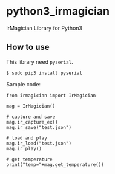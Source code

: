 # python3_irmagician

irMagician Library for Python3

## How to use

This library need `pyserial`.

```
$ sudo pip3 install pyserial
```

Sample code:

```
from irmagician import IrMagician

mag = IrMagician()

# capture and save
mag.ir_capture_ex()
mag.ir_save("test.json")

# load and play
mag.ir_load("test.json")
mag.ir_play()

# get temperature
print("temp="+mag.get_temperature())
```



